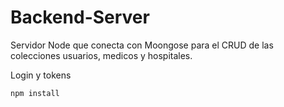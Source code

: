 # Backend-Server

Servidor Node que conecta con Moongose para el CRUD de las colecciones usuarios, medicos y hospitales.

Login y tokens

```
npm install
```